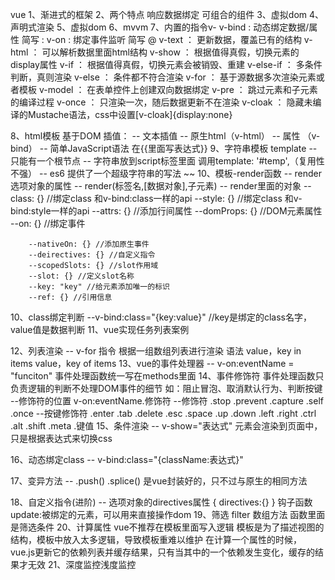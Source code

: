 vue 
1、渐进式的框架
2、两个特点
	响应数据绑定
	可组合的组件
3、虚拟dom
4、声明式渲染
5、虚拟dom
6、mvvm
7、内置的指令v-
v-bind : 动态绑定数据/属性 简写 :
v-on : 绑定事件监听 简写 @
v-text ： 更新数据，覆盖已有的结构
v-html ： 可以解析数据里面html结构
v-show ： 根据值得真假，切换元素的display属性
v-if ： 根据值得真假，切换元素会被销毁、重建
v-else-if ： 多条件判断，真则渲染
v-else ： 条件都不符合渲染
v-for ： 基于源数据多次渲染元素或者模板
v-model ： 在表单控件上创建双向数据绑定
v-pre ： 跳过元素和子元素的编译过程
v-once ： 只渲染一次，随后数据更新不在渲染
v-cloak ： 隐藏未编译的Mustache语法，css中设置[v-cloak]{display:none}

8、html模板 基于DOM
	插值：
	  -- 文本插值
	  -- 原生html（v-html）
	  -- 属性  （v-bind）
	  -- 简单JavaScript语法 在{{里面写表达式}} 
9、字符串模板 template
	  -- 只能有一个根节点
	  -- 字符串放到script标签里面<script type="x-template" id="temp"></script>
	  	  调用template: '#temp',（复用性不强）
	  -- es6 提供了一个超级字符串的写法 ~~
10、模板-render函数
	  -- render 选项对象的属性
	  -- render(标签名,[数据对象],子元素)
	  -- render里面的对象
	  	--class: {} //绑定class 和v-bind:class一样的api
	  	--style: {} //绑定class 和v-bind:style一样的api
	  	--attrs: {} //添加行间属性
	  	--domProps: {} //DOM元素属性
	  	--on: {} //绑定事件

	  	--nativeOn: {} //添加原生事件
	  	--deirectives: {} //自定义指令
	  	--scopedSlots: {} //slot作用域
	  	--slot: {} //定义slot名称
	  	--key: "key" //给元素添加唯一的标识
	  	--ref: {} //引用信息

10、class绑定判断
		--v-bind:class="{key:value}" //key是绑定的class名字，value值是数据判断
11、vue实现任务列表案例

12、列表渲染
	  -- v-for 指令 根据一组数组列表进行渲染
	     语法
	     value，key in items
	     value，key of items
13、vue的事件处理器
      -- v-on:eventName = "funciton"
      事件处理函数统一写在methods里面
14、事件修饰符
	事件处理函数只负责逻辑的判断不处理DOM事件的细节
	如：阻止冒泡、取消默认行为、判断按键
	--修饰符的位置
	v-on:eventName.修饰符
	--修饰符
	.stop  .prevent .capture .self .once
	--按键修饰符
	.enter .tab .delete .esc .space .up
	.down .left .right .ctrl .alt .shift .meta
	.键值
15、条件渲染
	-- v-show="表达式"
	元素会渲染到页面中，只是根据表达式来切换css

16、动态绑定class 
	-- v-bind:class="{className:表达式}"

17、变异方法
	-- .push() .splice() 是vue封装好的，只不过与原生的相同方法

18、自定义指令(进阶)
 	-- 选项对象的directives属性
 	{
 		directives:{}
 	}
 	钩子函数
 	update:被绑定的元素，可以用来直接操作dom
19、筛选
 	filter	数组方法 函数里面是筛选条件
20、计算属性
 	vue不推荐在模板里面写入逻辑
 	模板是为了描述视图的结构，模板中放入太多逻辑，导致模板重难以维护
 	在计算一个属性的时候，vue.js更新它的依赖列表并缓存结果，只有当其中的一个依赖发生变化，缓存的结果才无效
21、深度监控浅度监控
	
 	


